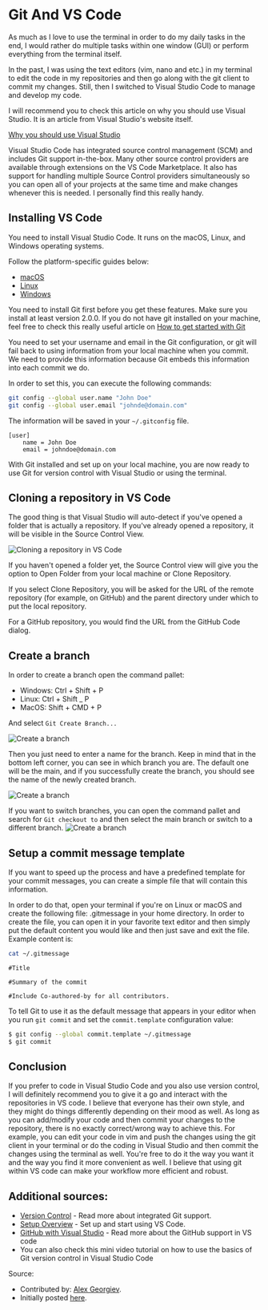 # Git And VS Code

As much as I love to use the terminal in order to do my daily tasks in the end, I would rather do multiple tasks within one window (GUI) or perform everything from the terminal itself.

In the past, I was using the text editors (vim, nano and etc.) in my terminal to edit the code in my repositories and then go along with the git client to commit my changes. Still, then I switched to Visual Studio Code to manage and develop my code.

I will recommend you to check this article on why you should use Visual Studio. It is an article from Visual Studio's website itself.

[Why you should use Visual Studio](https://code.visualstudio.com/docs/editor/whyvscode)

Visual Studio Code has integrated source control management (SCM) and includes Git support in-the-box. Many other source control providers are available through extensions on the VS Code Marketplace. It also has support for handling multiple Source Control providers simultaneously so you can open all of your projects at the same time and make changes whenever this is needed. I personally find this really handy.

## Installing VS Code

You need to install Visual Studio Code. It runs on the macOS, Linux, and Windows operating systems.

Follow the platform-specific guides below:

- [macOS](https://code.visualstudio.com/docs/setup/mac)
- [Linux](https://code.visualstudio.com/docs/setup/linux)
- [Windows](https://code.visualstudio.com/docs/setup/windows)

You need to install Git first before you get these features. Make sure you install at least version 2.0.0. If you do not have git installed on your machine, feel free to check this really useful article on [How to get started with Git](https://www.digitalocean.com/community/tutorials/how-to-contribute-to-open-source-getting-started-with-git)

You need to set your username and email in the Git configuration, or git will fail back to using information from your local machine when you commit. We need to provide this information because Git embeds this information into each commit we do.

In order to set this, you can execute the following commands:

```bash
git config --global user.name "John Doe"
git config --global user.email "johnde@domain.com"
```

The information will be saved in your `~/.gitconfig` file.

```
[user]
    name = John Doe
    email = johndoe@domain.com
```

With Git installed and set up on your local machine, you are now ready to use Git for version control with Visual Studio or using the terminal.

## Cloning a repository in VS Code

The good thing is that Visual Studio will auto-detect if you've opened a folder that is actually a repository. If you've already opened a repository, it will be visible in the Source Control View.

![Cloning a repository in VS Code](https://cdn.devdojo.com/images/february2021/article1.png)

If you haven't opened a folder yet, the Source Control view will give you the option to Open Folder from your local machine or Clone Repository.

If you select Clone Repository, you will be asked for the URL of the remote repository (for example, on GitHub) and the parent directory under which to put the local repository.

For a GitHub repository, you would find the URL from the GitHub Code dialog.

## Create a branch

In order to create a branch open the command pallet:

- Windows: Ctrl + Shift + P
- Linux: Ctrl + Shift _ P
- MacOS: Shift + CMD + P

And select `Git Create Branch...`

![Create a branch](https://cdn.devdojo.com/images/february2021/artcile3.png)

Then you just need to enter a name for the branch. Keep in mind that in the bottom left corner, you can see in which branch you are. The default one will be the main, and if you successfully create the branch, you should see the name of the newly created branch.

![Create a branch](https://cdn.devdojo.com/images/february2021/article4.png)

If you want to switch branches, you can open the command pallet and search for `Git checkout to` and then select the main branch or switch to a different branch.
![Create a branch](https://cdn.devdojo.com/images/february2021/article5.png)

## Setup a commit message template

If you want to speed up the process and have a predefined template for your commit messages, you can create a simple file that will contain this information.

In order to do that, open your terminal if you're on Linux or macOS and create the following file: .gitmessage in your home directory. In order to create the file, you can open it in your favorite text editor and then simply put the default content you would like and then just save and exit the file. Example content is:

```bash
cat ~/.gitmessage
```

```
#Title

#Summary of the commit

#Include Co-authored-by for all contributors.
```

To tell Git to use it as the default message that appears in your editor when you run `git commit` and set the `commit.template` configuration value:

```bash
$ git config --global commit.template ~/.gitmessage
$ git commit
```

## Conclusion

If you prefer to code in Visual Studio Code and you also use version control, I will definitely recommend you to give it a go and interact with the repositories in VS code. I believe that everyone has their own style, and they might do things differently depending on their mood as well. As long as you can add/modify your code and then commit your changes to the repository, there is no exactly correct/wrong way to achieve this. For example, you can edit your code in vim and push the changes using the git client in your terminal or do the coding in Visual Studio and then commit the changes using the terminal as well. You're free to do it the way you want it and the way you find it more convenient as well. I believe that using git within VS code can make your workflow more efficient and robust.

## Additional sources:

* [Version Control](https://code.visualstudio.com/docs/editor/versioncontrol) - Read more about integrated Git support.
* [Setup Overview](https://code.visualstudio.com/docs/setup/setup-overview) - Set up and start using VS Code.
* [GitHub with Visual Studio](https://www.notion.so/Git-version-control-with-Visual-Studio-Code-8de38af5cf324b9d89c4827e32dfe173) - Read more about the GitHub support in VS code
* You can also check this mini video tutorial on how to use the basics of Git version control in Visual Studio Code

Source:

* Contributed by: [Alex Georgiev](https://twitter.com/AlexGeorgiev17).
* Initially posted [here](https://devdojo.com/alexg/version-control-with-visual-studio-code-1).